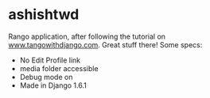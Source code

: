 ashishtwd
=========

Rango application, after following the tutorial on www.tangowithdjango.com. Great stuff there!
Some specs:<ul>
<li>No Edit Profile link</li>
<li>media folder accessible</li>
<li>Debug mode on</li>
<li>Made in Django 1.6.1</li>
